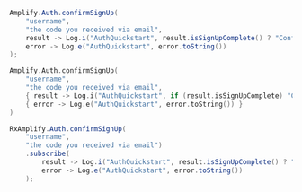 <amplify-block-switcher>
 <amplify-block name="Java">

```java
Amplify.Auth.confirmSignUp(
    "username",
    "the code you received via email",
    result -> Log.i("AuthQuickstart", result.isSignUpComplete() ? "Confirm signUp succeeded" : "Confirm sign up not complete"),
    error -> Log.e("AuthQuickstart", error.toString())
);
```

 </amplify-block>
 <amplify-block name="Kotlin">

```kotlin
Amplify.Auth.confirmSignUp(
    "username",
    "the code you received via email",
    { result -> Log.i("AuthQuickstart", if (result.isSignUpComplete) "Confirm signUp succeeded" else "Confirm sign up not complete") },
    { error -> Log.e("AuthQuickstart", error.toString()) }
)
```

 </amplify-block>
  <amplify-block name="RxJava">

```java
RxAmplify.Auth.confirmSignUp(
    "username",
    "the code you received via email")
    .subscribe(
        result -> Log.i("AuthQuickstart", result.isSignUpComplete() ? "Confirm signUp succeeded" : "Confirm sign up not complete"),
        error -> Log.e("AuthQuickstart", error.toString())
    );
```

 </amplify-block>
</amplify-block-switcher>
